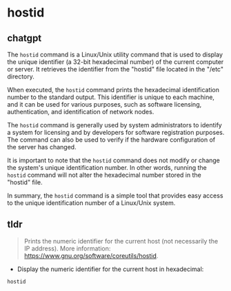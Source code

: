 # hostid 
## chatgpt 
The `hostid` command is a Linux/Unix utility command that is used to display the unique identifier (a 32-bit hexadecimal number) of the current computer or server. It retrieves the identifier from the "hostid" file located in the "/etc" directory.

When executed, the `hostid` command prints the hexadecimal identification number to the standard output. This identifier is unique to each machine, and it can be used for various purposes, such as software licensing, authentication, and identification of network nodes.

The `hostid` command is generally used by system administrators to identify a system for licensing and by developers for software registration purposes. The command can also be used to verify if the hardware configuration of the server has changed.

It is important to note that the `hostid` command does not modify or change the system's unique identification number. In other words, running the `hostid` command will not alter the hexadecimal number stored in the "hostid" file.

In summary, the `hostid` command is a simple tool that provides easy access to the unique identification number of a Linux/Unix system. 

## tldr 
 
> Prints the numeric identifier for the current host (not necessarily the IP address).
> More information: <https://www.gnu.org/software/coreutils/hostid>.

- Display the numeric identifier for the current host in hexadecimal:

`hostid`
